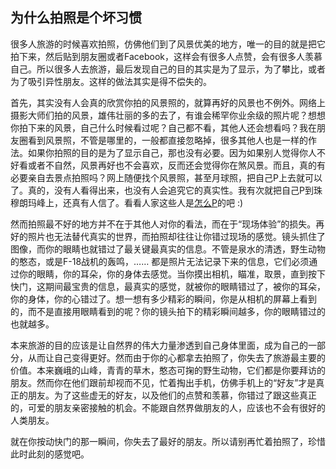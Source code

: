 <div class="inner">
<h2>为什么拍照是个坏习惯</h2>
<p>很多人旅游的时候喜欢拍照，仿佛他们到了风景优美的地方，唯一的目的就是把它拍下来，然后贴到朋友圈或者Facebook，这样会有很多人点赞，会有很多人羡慕自己。所以很多人去旅游，最后发现自己的目的其实是为了显示，为了攀比，或者为了吸引异性朋友。这样的做法其实是得不偿失的。</p>
<p>首先，其实没有人会真的欣赏你拍的风景照的，就算再好的风景也不例外。网络上摄影大师们拍的风景，雄伟壮丽的多的去了，有谁会稀罕你业余级的照片呢？想想你拍下来的风景，自己什么时候看过呢？自己都不看，其他人还会想看吗？我在朋友圈看到风景照，不管是哪里的，一般都直接忽略掉，很多其他人也是一样的作法。如果你拍照的目的是为了显示自己，那也没有必要。因为如果别人觉得你人不好看或者不自然，风景再好也不会喜欢，反而还会觉得你在煞风景。而且，真的有必要亲自去景点拍照吗？网上随便找个风景照，甚至月球照，把自己P上去就可以了。真的，没有人看得出来，也没有人会追究它的真实性。我有次就把自己P到珠穆朗玛峰上，还真有人信了。看看人家这些人是<a href="http://tinyurl.com/ll43oqj">怎么P</a>的吧 :)</p>
<p>然而拍照最不好的地方并不在于其他人对你的看法，而在于“现场体验”的损失。再好的照片也无法替代真实的世界，而拍照却往往让你错过现场的感觉。镜头抓住了图像，而你的眼睛也就错过了最关键最真实的信息。不管是泉水的清透，野生动物的憨态，或是F-18战机的轰鸣，…… 都是照片无法记录下来的信息，它们必须通过你的眼睛，你的耳朵，你的身体去感觉。当你摸出相机，瞄准，取景，直到按下快门，这期间最宝贵的信息，最真实的感觉，就被你的眼睛错过了，被你的耳朵，你的身体，你的心错过了。想一想有多少精彩的瞬间，你是从相机的屏幕上看到的，而不是直接用眼睛看到的呢？你的镜头拍下的精彩瞬间越多，你的眼睛错过的也就越多。</p>
<p>本来旅游的目的应该是让自然界的伟大力量渗透到自己身体里面，成为自己的一部分，从而让自己变得更好。然而由于你的心都拿去拍照了，你失去了旅游最主要的价值。本来巍峨的山峰，青青的草木，憨态可掬的野生动物，它们都是你要拜访的朋友。然而你在他们跟前却视而不见，忙着掏出手机，仿佛手机上的“好友”才是真正的朋友。为了这些虚无的好友，以及他们的点赞和羡慕，你错过了跟这些真正的，可爱的朋友亲密接触的机会。不能跟自然界做朋友的人，应该也不会有很好的人类朋友。</p>
<p>就在你按动快门的那一瞬间，你失去了最好的朋友。所以请别再忙着拍照了，珍惜此时此刻的感觉吧。</p>
</div>
    